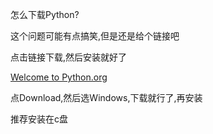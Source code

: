 怎么下载Python?

这个问题可能有点搞笑,但是还是给个链接吧

点击链接下载,然后安装就好了

[Welcome to Python.org](https://www.python.org/)

点Download,然后选Windows,下载就行了,再安装

推荐安装在c盘